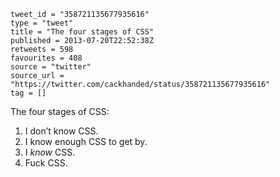 ```
tweet_id = "358721135677935616"
type = "tweet"
title = "The four stages of CSS"
published = 2013-07-20T22:52:38Z
retweets = 598
favourites = 408
source = "twitter"
source_url = "https://twitter.com/cackhanded/status/358721135677935616"
tag = []
```

The four stages of CSS:

1. I don’t know CSS.  
2. I know enough CSS to get by.  
3. I _know_ CSS.  
4. Fuck CSS.

